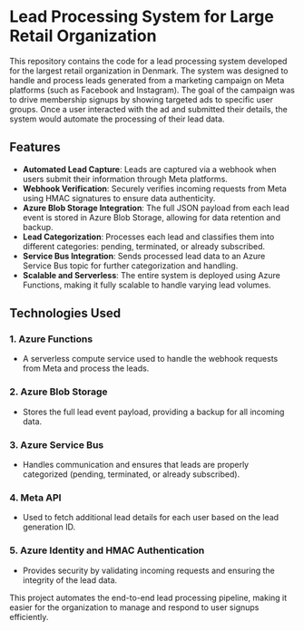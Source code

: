 # Lead Processing System for Large Retail Organization

This repository contains the code for a lead processing system developed for the largest retail organization in Denmark. The system was designed to handle and process leads generated from a marketing campaign on Meta platforms (such as Facebook and Instagram). The goal of the campaign was to drive membership signups by showing targeted ads to specific user groups. Once a user interacted with the ad and submitted their details, the system would automate the processing of their lead data.

## Features

- **Automated Lead Capture**: Leads are captured via a webhook when users submit their information through Meta platforms.
- **Webhook Verification**: Securely verifies incoming requests from Meta using HMAC signatures to ensure data authenticity.
- **Azure Blob Storage Integration**: The full JSON payload from each lead event is stored in Azure Blob Storage, allowing for data retention and backup.
- **Lead Categorization**: Processes each lead and classifies them into different categories: pending, terminated, or already subscribed.
- **Service Bus Integration**: Sends processed lead data to an Azure Service Bus topic for further categorization and handling.
- **Scalable and Serverless**: The entire system is deployed using Azure Functions, making it fully scalable to handle varying lead volumes.

## Technologies Used

### 1. **Azure Functions**
- A serverless compute service used to handle the webhook requests from Meta and process the leads.

### 2. **Azure Blob Storage**
- Stores the full lead event payload, providing a backup for all incoming data.

### 3. **Azure Service Bus**
- Handles communication and ensures that leads are properly categorized (pending, terminated, or already subscribed).

### 4. **Meta API**
- Used to fetch additional lead details for each user based on the lead generation ID.

### 5. **Azure Identity and HMAC Authentication**
- Provides security by validating incoming requests and ensuring the integrity of the lead data.

This project automates the end-to-end lead processing pipeline, making it easier for the organization to manage and respond to user signups efficiently.
